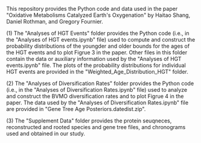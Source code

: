 This repository provides the Python code and data used in the paper "Oxidative Metabolisms Catalyzed Earth's Oxygenation" by Haitao Shang, Daniel Rothman, and Gregory Fournier. 

(1) The "Analyses of HGT Events" folder provides the Python code (i.e., in the "Analyses of HGT events.ipynb" file) used to compute and construct the probability distributions of the youngder and older bounds for the ages of the HGT events and to plot Figrue 3 in the paper. Other files in this folder contain the data or auxiliary information used by the "Analyses of HGT events.ipynb" file. The plots of the probability distributions for individual HGT events are provided in the "Weighted_Age_Distribution_HGT" folder.

(2) The "Analyses of Diversification Rates" folder provides the Python code (i.e., in the "Analyses of Diversification Rates.ipynb" file) used to analyze and construct the BVMO diversification rates and to plot Figrue 4 in the paper. The data used by the "Analyses of Diversification Rates.ipynb" file are provided in "Gene Tree Age Posteriors.datedist.zip".

(3) The "Supplement Data" folder provides the protein seuqneces, reconstructed and rooted species and gene tree files, and chronograms used and obtained in our study. 
